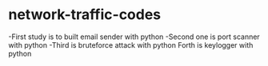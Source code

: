 # network-traffic-codes
-First study is to built email sender with python
-Second one is port scanner with python
-Third is bruteforce attack with python
Forth is keylogger with python

